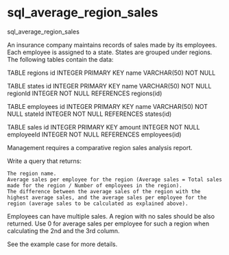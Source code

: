 # sql_average_region_sales
sql_average_region_sales


An insurance company maintains records of sales made by its employees. Each employee is assigned to a state. States are grouped under regions. The following tables contain the data:

TABLE regions
  id INTEGER PRIMARY KEY
  name VARCHAR(50) NOT NULL

TABLE states
  id INTEGER PRIMARY KEY
  name VARCHAR(50) NOT NULL
  regionId INTEGER NOT NULL REFERENCES regions(id)

TABLE employees
  id INTEGER PRIMARY KEY
  name VARCHAR(50) NOT NULL
  stateId INTEGER NOT NULL REFERENCES states(id)

TABLE sales
  id INTEGER PRIMARY KEY
  amount INTEGER NOT NULL
  employeeId INTEGER NOT NULL REFERENCES employees(id)  

Management requires a comparative region sales analysis report.

Write a query that returns:

    The region name.
    Average sales per employee for the region (Average sales = Total sales made for the region / Number of employees in the region).
    The difference between the average sales of the region with the highest average sales, and the average sales per employee for the region (average sales to be calculated as explained above).

Employees can have multiple sales. A region with no sales should be also returned. Use 0 for average sales per employee for such a region when calculating the 2nd and the 3rd column.

See the example case for more details.
